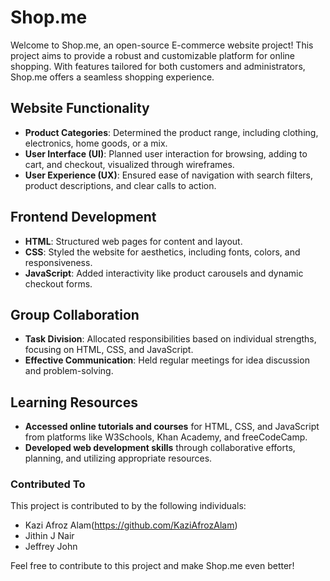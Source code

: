 # Shop.me
Welcome to Shop.me, an open-source E-commerce website project! This project aims to provide a robust and customizable platform for online shopping. With features tailored for both customers and administrators, Shop.me offers a seamless shopping experience.

## Website Functionality

- **Product Categories**: Determined the product range, including clothing, electronics, home goods, or a mix.
- **User Interface (UI)**: Planned user interaction for browsing, adding to cart, and checkout, visualized through wireframes.
- **User Experience (UX)**: Ensured ease of navigation with search filters, product descriptions, and clear calls to action.

## Frontend Development

- **HTML**: Structured web pages for content and layout.
- **CSS**: Styled the website for aesthetics, including fonts, colors, and responsiveness.
- **JavaScript**: Added interactivity like product carousels and dynamic checkout forms.

## Group Collaboration

- **Task Division**: Allocated responsibilities based on individual strengths, focusing on HTML, CSS, and JavaScript.
- **Effective Communication**: Held regular meetings for idea discussion and problem-solving.

## Learning Resources

- **Accessed online tutorials and courses** for HTML, CSS, and JavaScript from platforms like W3Schools, Khan Academy, and freeCodeCamp.
- **Developed web development skills** through collaborative efforts, planning, and utilizing appropriate resources.

### Contributed To

This project is contributed to by the following individuals:
- Kazi Afroz Alam(https://github.com/KaziAfrozAlam)
- Jithin J Nair 
- Jeffrey John 

Feel free to contribute to this project and make Shop.me even better!
